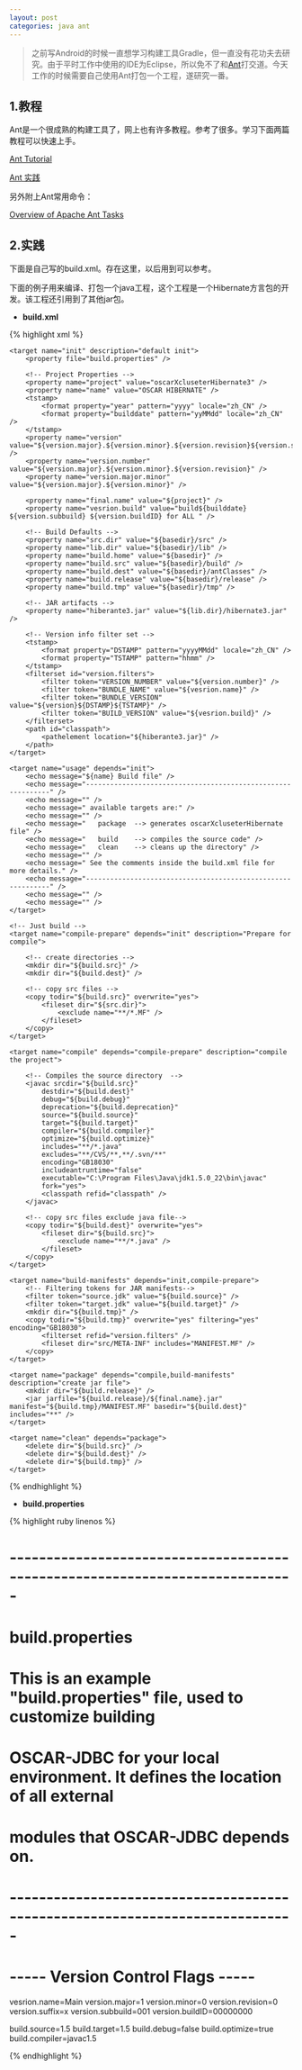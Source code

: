 ```yaml
---
layout: post
categories: java ant
---
```


>之前写Android的时候一直想学习构建工具Gradle，但一直没有花功夫去研究。由于平时工作中使用的IDE为Eclipse，所以免不了和[Ant](http://ant.apache.org/)打交道。今天工作的时候需要自己使用Ant打包一个工程，遂研究一番。

## 1.教程

Ant是一个很成熟的构建工具了，网上也有许多教程。参考了很多。学习下面两篇教程可以快速上手。

[Ant Tutorial](http://www.tutorialspoint.com/ant/index.htm)

[Ant 实践](http://www.uml.org.cn/j2ee/j2ee091302.htm#content)

另外附上Ant常用命令：

[Overview of Apache Ant Tasks](https://ant.apache.org/manual/tasksoverview.html)

## 2.实践

下面是自己写的build.xml。存在这里，以后用到可以参考。

下面的例子用来编译、打包一个java工程，这个工程是一个Hibernate方言包的开发。该工程还引用到了其他jar包。

- **build.xml**

{% highlight xml %}

<?xml version="1.0" encoding="UTF-8"?>
<!--
    Oscar XcluseterHibernate Ant build file
-->
<project name="OSCAR-XCLUSETER-HIBERNATE" default="usage" basedir=".">
	<target name="build" depends="clean" />

	<target name="init" description="default init">
		<property file="build.properties" />

		<!-- Project Properties -->
		<property name="project" value="oscarXcluseterHibernate3" />
		<property name="name" value="OSCAR HIBERNATE" />
		<tstamp>
			<format property="year" pattern="yyyy" locale="zh_CN" />
			<format property="builddate" pattern="yyMMdd" locale="zh_CN" />
		</tstamp>
		<property name="version" value="${version.major}.${version.minor}.${version.revision}${version.suffix}" />
		<property name="version.number" value="${version.major}.${version.minor}.${version.revision}" />
		<property name="version.major.minor" value="${version.major}.${version.minor}" />

		<property name="final.name" value="${project}" />
		<property name="vesrion.build" value="build${builddate} ${version.subbuild} ${version.buildID} for ALL " />

		<!-- Build Defaults -->
		<property name="src.dir" value="${basedir}/src" />
		<property name="lib.dir" value="${basedir}/lib" />
		<property name="build.home" value="${basedir}" />
		<property name="build.src" value="${basedir}/build" />
		<property name="build.dest" value="${basedir}/antClasses" />
		<property name="build.release" value="${basedir}/release" />
		<property name="build.tmp" value="${basedir}/tmp" />

		<!-- JAR artifacts -->
		<property name="hiberante3.jar" value="${lib.dir}/hibernate3.jar" />

		<!-- Version info filter set -->
		<tstamp>
			<format property="DSTAMP" pattern="yyyyMMdd" locale="zh_CN" />
			<format property="TSTAMP" pattern="hhmm" />
		</tstamp>
		<filterset id="version.filters">
			<filter token="VERSION_NUMBER" value="${version.number}" />
			<filter token="BUNDLE_NAME" value="${vesrion.name}" />
			<filter token="BUNDLE_VERSION" value="${version}${DSTAMP}${TSTAMP}" />
			<filter token="BUILD_VERSION" value="${vesrion.build}" />
		</filterset>
		<path id="classpath">
			<pathelement location="${hiberante3.jar}" />
		</path>
	</target>

	<target name="usage" depends="init">
		<echo message="${name} Build file" />
		<echo message="-------------------------------------------------------------" />
		<echo message="" />
		<echo message=" available targets are:" />
		<echo message="" />
		<echo message="   package  --> generates oscarXcluseterHibernate file" />
		<echo message="   build    --> compiles the source code" />
		<echo message="   clean    --> cleans up the directory" />
		<echo message="" />
		<echo message=" See the comments inside the build.xml file for more details." />
		<echo message="-------------------------------------------------------------" />
		<echo message="" />
		<echo message="" />
	</target>

	<!-- Just build -->
	<target name="compile-prepare" depends="init" description="Prepare for compile">

		<!-- create directories -->
		<mkdir dir="${build.src}" />
		<mkdir dir="${build.dest}" />

		<!-- copy src files -->
		<copy todir="${build.src}" overwrite="yes">
			<fileset dir="${src.dir}">
				<exclude name="**/*.MF" />
			</fileset>
		</copy>
	</target>

	<target name="compile" depends="compile-prepare" description="compile the project">

		<!-- Compiles the source directory  -->
		<javac srcdir="${build.src}" 
			destdir="${build.dest}" 
			debug="${build.debug}" 
			deprecation="${build.deprecation}" 
			source="${build.source}" 
			target="${build.target}" 
			compiler="${build.compiler}" 
			optimize="${build.optimize}" 
			includes="**/*.java" 
			excludes="**/CVS/**,**/.svn/**" 
			encoding="GB18030"
			includeantruntime="false"
			executable="C:\Program Files\Java\jdk1.5.0_22\bin\javac"
			fork="yes">
			<classpath refid="classpath" />
		</javac>

		<!-- copy src files exclude java file-->
		<copy todir="${build.dest}" overwrite="yes">
			<fileset dir="${build.src}">
				<exclude name="**/*.java" />
			</fileset>
		</copy>
	</target>

	<target name="build-manifests" depends="init,compile-prepare">
		<!-- Filtering tokens for JAR manifests-->
		<filter token="source.jdk" value="${build.source}" />
		<filter token="target.jdk" value="${build.target}" />
		<mkdir dir="${build.tmp}" />
		<copy todir="${build.tmp}" overwrite="yes" filtering="yes" encoding="GB18030">
			<filterset refid="version.filters" />
			<fileset dir="src/META-INF" includes="MANIFEST.MF" />
		</copy>
	</target>

	<target name="package" depends="compile,build-manifests" description="create jar file">
		<mkdir dir="${build.release}" />
		<jar jarfile="${build.release}/${final.name}.jar" manifest="${build.tmp}/MANIFEST.MF" basedir="${build.dest}" includes="**" />
	</target>

	<target name="clean" depends="package">
		<delete dir="${build.src}" />
		<delete dir="${build.dest}" />
		<delete dir="${build.tmp}" />
	</target>
</project>

{% endhighlight %}

- **build.properties**

{% highlight ruby linenos %}

# -----------------------------------------------------------------------------
# build.properties
#
# This is an example "build.properties" file, used to customize building 
# OSCAR-JDBC for your local environment.  It defines the location of all external
# modules that OSCAR-JDBC depends on.
# -----------------------------------------------------------------------------

# ----- Version Control Flags -----
vesrion.name=Main
version.major=1
version.minor=0
version.revision=0
version.suffix=x
version.subbuild=001
version.buildID=00000000

build.source=1.5
build.target=1.5
build.debug=false
build.optimize=true
build.compiler=javac1.5

{% endhighlight %}